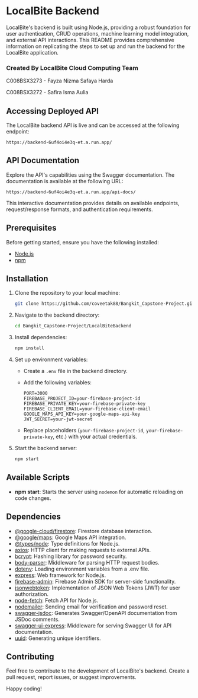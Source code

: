 # LocalBite Backend

LocalBite's backend is built using Node.js, providing a robust foundation for user authentication, CRUD operations, machine learning model integration, and external API interactions. This README provides comprehensive information on replicating the steps to set up and run the backend for the LocalBite application.

### Created By LocalBite Cloud Computing Team

C008BSX3273 - Fayza Nizma Safaya Harda 

C008BSX3272 - Safira Isma Aulia 

## Accessing Deployed API

The LocalBite backend API is live and can be accessed at the following endpoint:

```plaintext
https://backend-6uf4oi4e3q-et.a.run.app/
```

## API Documentation

Explore the API's capabilities using the Swagger documentation. The documentation is available at the following URL:

```plaintext
https://backend-6uf4oi4e3q-et.a.run.app/api-docs/
```

This interactive documentation provides details on available endpoints, request/response formats, and authentication requirements.

## Prerequisites

Before getting started, ensure you have the following installed:

- [Node.js](https://nodejs.org/)
- [npm](https://www.npmjs.com/)

## Installation

1. Clone the repository to your local machine:

   ```bash
   git clone https://github.com/coveetak88/Bangkit_Capstone-Project.git
   ```

2. Navigate to the backend directory:

   ```bash
   cd Bangkit_Capstone-Project/LocalBiteBackend

3. Install dependencies:

   ```bash
   npm install
   ```

4. Set up environment variables:
   - Create a `.env` file in the backend directory.
   - Add the following variables:

     ```env
     PORT=3000
     FIREBASE_PROJECT_ID=your-firebase-project-id
     FIREBASE_PRIVATE_KEY=your-firebase-private-key
     FIREBASE_CLIENT_EMAIL=your-firebase-client-email
     GOOGLE_MAPS_API_KEY=your-google-maps-api-key
     JWT_SECRET=your-jwt-secret
     ```

   - Replace placeholders (`your-firebase-project-id`, `your-firebase-private-key`, etc.) with your actual credentials.

5. Start the backend server:

   ```bash
   npm start
   ```

## Available Scripts

- **npm start**: Starts the server using `nodemon` for automatic reloading on code changes.

## Dependencies

- [@google-cloud/firestore](https://www.npmjs.com/package/@google-cloud/firestore): Firestore database interaction.
- [@google/maps](https://www.npmjs.com/package/@google/maps): Google Maps API integration.
- [@types/node](https://www.npmjs.com/package/@types/node): Type definitions for Node.js.
- [axios](https://www.npmjs.com/package/axios): HTTP client for making requests to external APIs.
- [bcrypt](https://www.npmjs.com/package/bcrypt): Hashing library for password security.
- [body-parser](https://www.npmjs.com/package/body-parser): Middleware for parsing HTTP request bodies.
- [dotenv](https://www.npmjs.com/package/dotenv): Loading environment variables from a .env file.
- [express](https://www.npmjs.com/package/express): Web framework for Node.js.
- [firebase-admin](https://www.npmjs.com/package/firebase-admin): Firebase Admin SDK for server-side functionality.
- [jsonwebtoken](https://www.npmjs.com/package/jsonwebtoken): Implementation of JSON Web Tokens (JWT) for user authorization.
- [node-fetch](https://www.npmjs.com/package/node-fetch): Fetch API for Node.js.
- [nodemailer](https://www.npmjs.com/package/nodemailer): Sending email for verification and password reset.
- [swagger-jsdoc](https://www.npmjs.com/package/swagger-jsdoc): Generates Swagger/OpenAPI documentation from JSDoc comments.
- [swagger-ui-express](https://www.npmjs.com/package/swagger-ui-express): Middleware for serving Swagger UI for API documentation.
- [uuid](https://www.npmjs.com/package/uuid): Generating unique identifiers.

## Contributing

Feel free to contribute to the development of LocalBite's backend. Create a pull request, report issues, or suggest improvements.

Happy coding!
